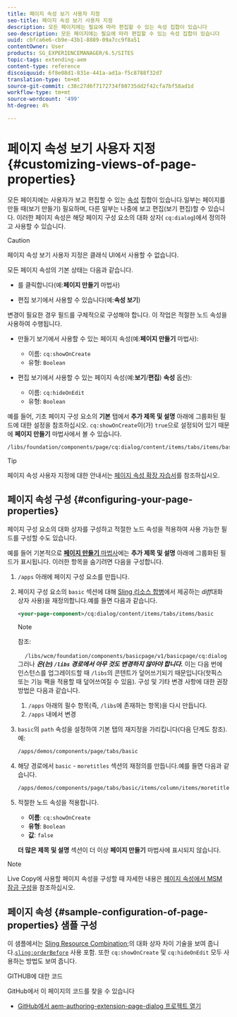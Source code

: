 ```yaml
---
title: 페이지 속성 보기 사용자 지정
seo-title: 페이지 속성 보기 사용자 지정
description: 모든 페이지에는 필요에 따라 편집할 수 있는 속성 집합이 있습니다
seo-description: 모든 페이지에는 필요에 따라 편집할 수 있는 속성 집합이 있습니다
uuid: cbfca6e6-cb9e-43b1-8889-09a7cc9f8a51
contentOwner: User
products: SG_EXPERIENCEMANAGER/6.5/SITES
topic-tags: extending-aem
content-type: reference
discoiquuid: 6f8e08d1-831e-441a-ad1a-f5c8788f32d7
translation-type: tm+mt
source-git-commit: c38c27d6f7172734f80735dd2f42cfa7bf58ad1d
workflow-type: tm+mt
source-wordcount: '499'
ht-degree: 4%

---
```



# 페이지 속성 보기 사용자 지정{#customizing-views-of-page-properties}

모든 페이지에는 사용자가 보고 편집할 수 있는 [속성](/help/sites-authoring/editing-page-properties.md) 집합이 있습니다.일부는 페이지를 만들 때(보기 만들기) 필요하며, 다른 일부는 나중에 보고 편집(보기 편집)할 수 있습니다. 이러한 페이지 속성은 해당 페이지 구성 요소의 대화 상자( `cq:dialog`)에서 정의하고 사용할 수 있습니다.

>[!CAUTION]
>
>페이지 속성 보기 사용자 지정은 클래식 UI에서 사용할 수 없습니다.

모든 페이지 속성의 기본 상태는 다음과 같습니다.

* 를 클릭합니다(예:**페이지 만들기** 마법사)

* 편집 보기에서 사용할 수 있습니다(예:**속성 보기**)

변경이 필요한 경우 필드를 구체적으로 구성해야 합니다. 이 작업은 적절한 노드 속성을 사용하여 수행됩니다.

* 만들기 보기에서 사용할 수 있는 페이지 속성(예:**페이지 만들기** 마법사):

   * 이름: `cq:showOnCreate`
   * 유형: `Boolean`

* 편집 보기에서 사용할 수 있는 페이지 속성(예:**보기**/**편집**) **속성** 옵션):

   * 이름: `cq:hideOnEdit`
   * 유형: `Boolean`

예를 들어, 기초 페이지 구성 요소의 **기본** 탭에서 **추가 제목 및 설명** 아래에 그룹화된 필드에 대한 설정을 참조하십시오. `cq:showOnCreate`이(가) `true`으로 설정되어 있기 때문에 **페이지 만들기** 마법사에서 볼 수 있습니다.

```xml
/libs/foundation/components/page/cq:dialog/content/items/tabs/items/basic/items/column/items/moretitles
```

>[!TIP]
>
>페이지 속성 사용자 지정에 대한 안내서는 [페이지 속성 확장 자습서](https://docs.adobe.com/content/help/en/experience-manager-learn/sites/developing/page-properties-technical-video-develop.html)를 참조하십시오.

## 페이지 속성 구성 {#configuring-your-page-properties}

페이지 구성 요소의 대화 상자를 구성하고 적절한 노드 속성을 적용하여 사용 가능한 필드를 구성할 수도 있습니다.

예를 들어 기본적으로 [**페이지 만들기** 마법사](/help/sites-authoring/managing-pages.md#creating-a-new-page)에는 **추가 제목 및 설명** 아래에 그룹화된 필드가 표시됩니다. 이러한 항목을 숨기려면 다음을 구성합니다.

1. `/apps` 아래에 페이지 구성 요소를 만듭니다.
1. 페이지 구성 요소의 `basic` 섹션에 대해 [Sling 리소스 합병](/help/sites-developing/sling-resource-merger.md)에서 제공하는 *diff*&#x200B;대화 상자 사용)을 재정의합니다.예를 들면 다음과 같습니다.

   ```xml
   <your-page-component>/cq:dialog/content/items/tabs/items/basic
   ```

   >[!NOTE]
   >
   >참조:
   >
   >    `/libs/wcm/foundation/components/basicpage/v1/basicpage/cq:dialog`
   그러나 ***은(는) `/libs` 경로에서 아무 것도 변경하지 않아야 합니다.***
   이는 다음 번에 인스턴스를 업그레이드할 때 `/libs`의 콘텐트가 덮어쓰기되기 때문입니다(핫픽스 또는 기능 팩을 적용할 때 덮어쓰여질 수 있음).
   구성 및 기타 변경 사항에 대한 권장 방법은 다음과 같습니다.
   1. `/apps` 아래의 필수 항목(즉, `/libs`에 존재하는 항목)을 다시 만듭니다.
   1. `/apps` 내에서 변경


1. `basic`의 `path` 속성을 설정하여 기본 탭의 재지정을 가리킵니다(다음 단계도 참조). 예:

   ```xml
   /apps/demos/components/page/tabs/basic
   ```

1. 해당 경로에서 `basic` - `moretitles` 섹션의 재정의를 만듭니다.예를 들면 다음과 같습니다.

   ```xml
   /apps/demos/components/page/tabs/basic/items/column/items/moretitles
   ```

1. 적절한 노드 속성을 적용합니다.

   * **이름**: `cq:showOnCreate`
   * **유형**: `Boolean`
   * **값**:  `false`

   **더 많은 제목 및 설명** 섹션이 더 이상 **페이지 만들기** 마법사에 표시되지 않습니다.

>[!NOTE]
Live Copy에 사용할 페이지 속성을 구성할 때 자세한 내용은 [페이지 속성에서 MSM 잠금 구성](/help/sites-developing/extending-msm.md#configuring-msm-locks-on-page-properties-touch-enabled-ui)을 참조하십시오.

## 페이지 속성 {#sample-configuration-of-page-properties} 샘플 구성

이 샘플에서는 [Sling Resource Combination](/help/sites-developing/sling-resource-merger.md);의 대화 상자 차이 기술을 보여 줍니다.[`sling:orderBefore`](/help/sites-developing/sling-resource-merger.md#properties) 사용 포함. 또한 `cq:showOnCreate` 및 `cq:hideOnEdit` 모두 사용하는 방법도 보여 줍니다.

GITHUB에 대한 코드

GitHub에서 이 페이지의 코드를 찾을 수 있습니다

* [GitHub에서 aem-authoring-extension-page-dialog 프로젝트 열기](https://github.com/Adobe-Marketing-Cloud/aem-authoring-extension-page-dialog)
